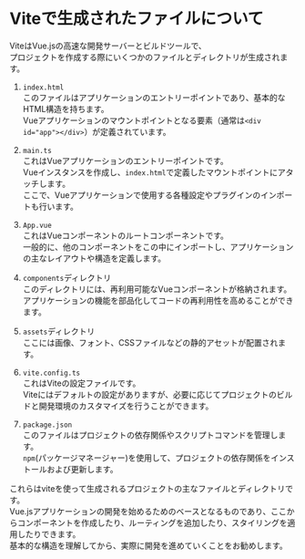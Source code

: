 # Viteで生成されたファイルについて

ViteはVue.jsの高速な開発サーバーとビルドツールで、  
プロジェクトを作成する際にいくつかのファイルとディレクトリが生成されます。

1. `index.html`  
    このファイルはアプリケーションのエントリーポイントであり、基本的なHTML構造を持ちます。  
    Vueアプリケーションのマウントポイントとなる要素（通常は`<div id="app"></div>`）が定義されています。  

2. `main.ts`  
    これはVueアプリケーションのエントリーポイントです。  
    Vueインスタンスを作成し、`index.html`で定義したマウントポイントにアタッチします。  
    ここで、Vueアプリケーションで使用する各種設定やプラグインのインポートも行います。

3. `App.vue`  
   これはVueコンポーネントのルートコンポーネントです。  
   一般的に、他のコンポーネントをこの中にインポートし、アプリケーションの主なレイアウトや構造を定義します。

4. `components`ディレクトリ  
   このディレクトリには、再利用可能なVueコンポーネントが格納されます。  
   アプリケーションの機能を部品化してコードの再利用性を高めることができます。

5. `assets`ディレクトリ  
   ここには画像、フォント、CSSファイルなどの静的アセットが配置されます。

6. `vite.config.ts`  
   これはViteの設定ファイルです。  
   Viteにはデフォルトの設定がありますが、必要に応じてプロジェクトのビルドと開発環境のカスタマイズを行うことができます。

7. `package.json`  
   このファイルはプロジェクトの依存関係やスクリプトコマンドを管理します。  
   `npm`(パッケージマネージャー)を使用して、プロジェクトの依存関係をインストールおよび更新します。

これらはviteを使って生成されるプロジェクトの主なファイルとディレクトリです。  
Vue.jsアプリケーションの開発を始めるためのベースとなるものであり、ここからコンポーネントを作成したり、ルーティングを追加したり、スタイリングを適用したりできます。  
基本的な構造を理解してから、実際に開発を進めていくことをお勧めします。
